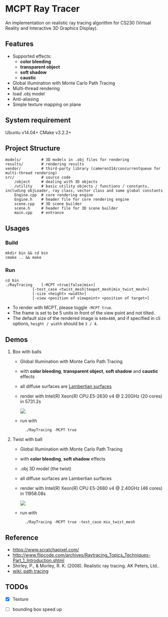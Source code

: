 # MCPT Ray Tracer
An implementation on realistic ray tracing algorithm for CS230 (Virtual Reality and Interactive 3D Graphics Display).


## Features
* Supported effects:
    * **color bleeding**
    * **transparent object**
    * **soft shadow**
    * **caustic**
* Global illumination with Monte Carlo Path Tracing
* Multi-thread rendering
* load .obj model
* Anti-aliasing
* Simple texture mapping on plane

## System requirement
Ubuntu v14.04+
CMake v3.2.2+

## Project Structure
```
models/ 		# 3D models in .obj files for rendering
results/ 		# rendering results
vendor/ 		# third-party library (cameron314/concurrentqueue for multi-thread rendering)
src/			# source code
	/object		# dealing with 3D objects
	/utility 	# basic utility objects / functions / constants, including objLoader, ray class, vector class and some global constants
 	Engine.cpp	# core rendering engine
 	Engine.h	# header file for core rendering engine
 	scene.cpp	# 3D scene builder
 	scene.h		# header file for 3D scene builder
 	main.cpp	# entrance 	
```

## Usages
### Build
```
mkdir bin && cd bin
cmake .. && make
```

### Run
```
cd bin
./RayTracing	[-MCPT <true|false|mix>] 
			[-test_case <twist_mesh|teapot_mesh|mix_twist_mesh>] 
			[-size <height> <width>] 
			[-view <position of viewpoint> <position of target>]
```
* To render with MCPT, please toggle `-MCPT true`.
* The frame is set to be 5 units in front of the view point and not tilted. 
* The default size of the rendered image is `640x480`, and if specified in cli options, `height / width` should be `3 / 4`.


## Demos
1. Box with balls
    * Global Illumination with Monte Carlo Path Tracing
    * with **color bleeding**, **transparent object**, **soft shadow** and **caustic** effects
    * all diffuse surfaces are [Lambertian surfaces](https://en.wikipedia.org/wiki/Lambertian_reflectance)
    * render with Intel(R) Xeon(R) CPU E5-2630 v4 @ 2.20GHz (20 cores) in 5731.2s
    
    	![](https://raw.githubusercontent.com/YurongYou/RayTracing/master/results/render_image_MCPT_highres.jpg?token=AM-ptWp2Mz87K9diVOlomkYMJkU9ndcRks5Y7ujlwA%3D%3D)
	* run with
			
			./RayTracing -MCPT true
2. Twist with ball
	* Global Illumination with Monte Carlo Path Tracing
	* with **color bleeding**, **soft shadow** effects
	* .obj 3D model (the twist)
	* all diffuse surfaces are Lambertian surfaces
	* render with Intel(R) Xeon(R) CPU E5-2680 v4 @ 2.40GHz (46 cores) in 11958.08s
		
		![](https://raw.githubusercontent.com/YurongYou/RayTracing/master/results/render_image_with_obj.jpg)
	* run with
			
			./RayTracing -MCPT true -test_case mix_twist_mesh
			
## Reference
* https://www.scratchapixel.com/
* http://www.flipcode.com/archives/Raytracing_Topics_Techniques-Part_1_Introduction.shtml
* Shirley, P., & Morley, R. K. (2008). Realistic ray tracing. AK Peters, Ltd..
* [wiki: path tracing](https://en.wikipedia.org/wiki/Path_tracing)

## TODOs
* [x] Texture
* [ ] bounding box speed up

